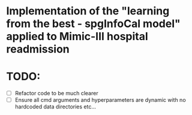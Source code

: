 # Implementation of the "learning from the best - spgInfoCal model" applied to Mimic-III hospital readmission

# TODO:
- [ ] Refactor code to be much clearer
- [ ] Ensure all cmd arguments and hyperparameters are dynamic with no hardcoded data directories etc...
